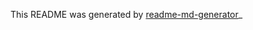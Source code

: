 This README was generated by [readme-md-generator](https://github.com/kefranabg/readme-md-generator)_